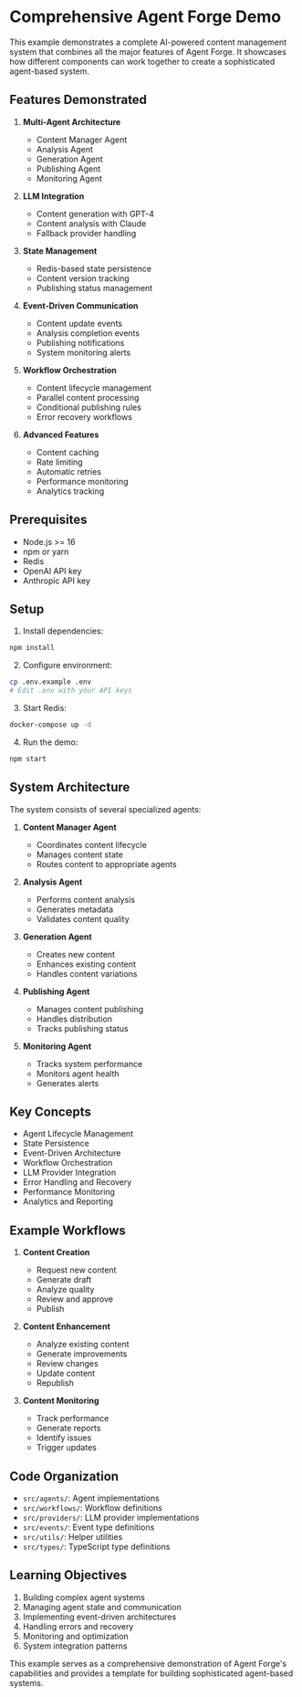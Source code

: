 # Comprehensive Agent Forge Demo

This example demonstrates a complete AI-powered content management system that combines all the major features of Agent Forge. It showcases how different components can work together to create a sophisticated agent-based system.

## Features Demonstrated

1. **Multi-Agent Architecture**
   - Content Manager Agent
   - Analysis Agent
   - Generation Agent
   - Publishing Agent
   - Monitoring Agent

2. **LLM Integration**
   - Content generation with GPT-4
   - Content analysis with Claude
   - Fallback provider handling

3. **State Management**
   - Redis-based state persistence
   - Content version tracking
   - Publishing status management

4. **Event-Driven Communication**
   - Content update events
   - Analysis completion events
   - Publishing notifications
   - System monitoring alerts

5. **Workflow Orchestration**
   - Content lifecycle management
   - Parallel content processing
   - Conditional publishing rules
   - Error recovery workflows

6. **Advanced Features**
   - Content caching
   - Rate limiting
   - Automatic retries
   - Performance monitoring
   - Analytics tracking

## Prerequisites

- Node.js >= 16
- npm or yarn
- Redis
- OpenAI API key
- Anthropic API key

## Setup

1. Install dependencies:
```bash
npm install
```

2. Configure environment:
```bash
cp .env.example .env
# Edit .env with your API keys
```

3. Start Redis:
```bash
docker-compose up -d
```

4. Run the demo:
```bash
npm start
```

## System Architecture

The system consists of several specialized agents:

1. **Content Manager Agent**
   - Coordinates content lifecycle
   - Manages content state
   - Routes content to appropriate agents

2. **Analysis Agent**
   - Performs content analysis
   - Generates metadata
   - Validates content quality

3. **Generation Agent**
   - Creates new content
   - Enhances existing content
   - Handles content variations

4. **Publishing Agent**
   - Manages content publishing
   - Handles distribution
   - Tracks publishing status

5. **Monitoring Agent**
   - Tracks system performance
   - Monitors agent health
   - Generates alerts

## Key Concepts

- Agent Lifecycle Management
- State Persistence
- Event-Driven Architecture
- Workflow Orchestration
- LLM Provider Integration
- Error Handling and Recovery
- Performance Monitoring
- Analytics and Reporting

## Example Workflows

1. **Content Creation**
   - Request new content
   - Generate draft
   - Analyze quality
   - Review and approve
   - Publish

2. **Content Enhancement**
   - Analyze existing content
   - Generate improvements
   - Review changes
   - Update content
   - Republish

3. **Content Monitoring**
   - Track performance
   - Generate reports
   - Identify issues
   - Trigger updates

## Code Organization

- `src/agents/`: Agent implementations
- `src/workflows/`: Workflow definitions
- `src/providers/`: LLM provider implementations
- `src/events/`: Event type definitions
- `src/utils/`: Helper utilities
- `src/types/`: TypeScript type definitions

## Learning Objectives

1. Building complex agent systems
2. Managing agent state and communication
3. Implementing event-driven architectures
4. Handling errors and recovery
5. Monitoring and optimization
6. System integration patterns

This example serves as a comprehensive demonstration of Agent Forge's capabilities and provides a template for building sophisticated agent-based systems.
